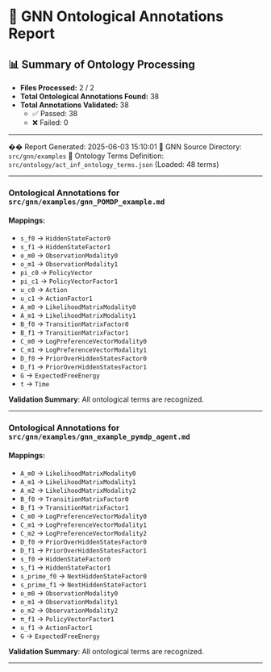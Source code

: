 # 🧬 GNN Ontological Annotations Report

## 📊 Summary of Ontology Processing

- **Files Processed:** 2 / 2
- **Total Ontological Annotations Found:** 38
- **Total Annotations Validated:** 38
  - ✅ Passed: 38
  - ❌ Failed: 0

---

��️ Report Generated: 2025-06-03 15:10:01
🎯 GNN Source Directory: `src/gnn/examples`
📖 Ontology Terms Definition: `src/ontology/act_inf_ontology_terms.json` (Loaded: 48 terms)

---

### Ontological Annotations for `src/gnn/examples/gnn_POMDP_example.md`
#### Mappings:
- `s_f0` -> `HiddenStateFactor0`
- `s_f1` -> `HiddenStateFactor1`
- `o_m0` -> `ObservationModality0`
- `o_m1` -> `ObservationModality1`
- `pi_c0` -> `PolicyVector`
- `pi_c1` -> `PolicyVectorFactor1`
- `u_c0` -> `Action`
- `u_c1` -> `ActionFactor1`
- `A_m0` -> `LikelihoodMatrixModality0`
- `A_m1` -> `LikelihoodMatrixModality1`
- `B_f0` -> `TransitionMatrixFactor0`
- `B_f1` -> `TransitionMatrixFactor1`
- `C_m0` -> `LogPreferenceVectorModality0`
- `C_m1` -> `LogPreferenceVectorModality1`
- `D_f0` -> `PriorOverHiddenStatesFactor0`
- `D_f1` -> `PriorOverHiddenStatesFactor1`
- `G` -> `ExpectedFreeEnergy`
- `t` -> `Time`

**Validation Summary**: All ontological terms are recognized.

---

### Ontological Annotations for `src/gnn/examples/gnn_example_pymdp_agent.md`
#### Mappings:
- `A_m0` -> `LikelihoodMatrixModality0`
- `A_m1` -> `LikelihoodMatrixModality1`
- `A_m2` -> `LikelihoodMatrixModality2`
- `B_f0` -> `TransitionMatrixFactor0`
- `B_f1` -> `TransitionMatrixFactor1`
- `C_m0` -> `LogPreferenceVectorModality0`
- `C_m1` -> `LogPreferenceVectorModality1`
- `C_m2` -> `LogPreferenceVectorModality2`
- `D_f0` -> `PriorOverHiddenStatesFactor0`
- `D_f1` -> `PriorOverHiddenStatesFactor1`
- `s_f0` -> `HiddenStateFactor0`
- `s_f1` -> `HiddenStateFactor1`
- `s_prime_f0` -> `NextHiddenStateFactor0`
- `s_prime_f1` -> `NextHiddenStateFactor1`
- `o_m0` -> `ObservationModality0`
- `o_m1` -> `ObservationModality1`
- `o_m2` -> `ObservationModality2`
- `π_f1` -> `PolicyVectorFactor1`
- `u_f1` -> `ActionFactor1`
- `G` -> `ExpectedFreeEnergy`

**Validation Summary**: All ontological terms are recognized.

---
